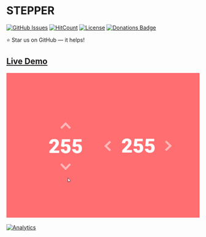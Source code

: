 # STEPPER

[![GitHub Issues](https://img.shields.io/badge/contributions-welcome-brightgreen.svg?style=flat)](https://github.com/alikinvv/stepper/issues)  [![HitCount](http://hits.dwyl.com/alikinvv/stepper.svg)](http://hits.dwyl.com/alikinvv/stepper)  [![License](https://img.shields.io/badge/license-MIT-blue.svg)](https://opensource.org/licenses/MIT)  [![Donations Badge](https://yourdonation.rocks/images/badge.svg)](https://www.paypal.me/alikinvv)

:star: Star us on GitHub — it helps!

## [Live Demo](https://alikinvv.github.io/stepper/build)

![3d carousel](/src/img/gif.gif?raw=true)

[![Analytics](https://ga-beacon.appspot.com/UA-31485994-5/stepper-repo)](https://github.com/alikinvv/stepper)
